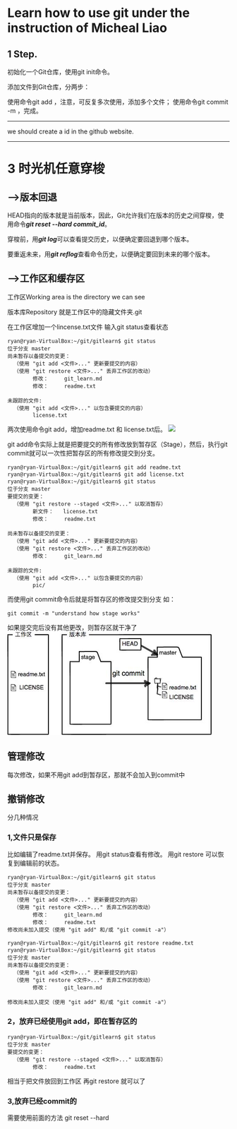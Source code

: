 # Learn how to use git under the instruction of Micheal Liao

## 1 Step.
初始化一个Git仓库，使用git init命令。

添加文件到Git仓库，分两步：

使用命令git add <file>，注意，可反复多次使用，添加多个文件；
使用命令git commit -m <message>，完成。

***
we should create a id in the github website.
***
# 3 时光机任意穿梭
## -->版本回退
HEAD指向的版本就是当前版本，因此，Git允许我们在版本的历史之间穿梭，使用命令***git reset --hard commit_id***。

穿梭前，用***git log***可以查看提交历史，以便确定要回退到哪个版本。

要重返未来，用***git reflog***查看命令历史，以便确定要回到未来的哪个版本。

## -->工作区和缓存区
工作区Working area
is the directory we can see 

版本库Repository
就是工作区中的隐藏文件夹.git

在工作区增加一个lincense.txt文件
输入git status查看状态
```
ryan@ryan-VirtualBox:~/git/gitlearn$ git status
位于分支 master
尚未暂存以备提交的变更：
  （使用 "git add <文件>..." 更新要提交的内容）
  （使用 "git restore <文件>..." 丢弃工作区的改动）
        修改：     git_learn.md
        修改：     readme.txt

未跟踪的文件:
  （使用 "git add <文件>..." 以包含要提交的内容）
        license.txt
```
两次使用命令git add，增加readme.txt 和 license.txt后。
![](../gitlearn/pic/0.jpeg)

git add命令实际上就是把要提交的所有修改放到暂存区（Stage），然后，执行git commit就可以一次性把暂存区的所有修改提交到分支。

```
ryan@ryan-VirtualBox:~/git/gitlearn$ git add readme.txt
ryan@ryan-VirtualBox:~/git/gitlearn$ git add license.txt 
ryan@ryan-VirtualBox:~/git/gitlearn$ git status
位于分支 master
要提交的变更：
  （使用 "git restore --staged <文件>..." 以取消暂存）
        新文件：   license.txt
        修改：     readme.txt

尚未暂存以备提交的变更：
  （使用 "git add <文件>..." 更新要提交的内容）
  （使用 "git restore <文件>..." 丢弃工作区的改动）
        修改：     git_learn.md

未跟踪的文件:
  （使用 "git add <文件>..." 以包含要提交的内容）
        pic/
```

而使用git commit命令后就是将暂存区的修改提交到分支
如：
```
git commit -m "understand how stage works"
```
如果提交完后没有其他更改，则暂存区就干净了
![](pic/1.jpeg)
## 管理修改
每次修改，如果不用git add到暂存区，那就不会加入到commit中

## 撤销修改
分几种情况
### 1,文件只是保存
比如编辑了readme.txt并保存。
用git status查看有修改。
用git restore 可以恢复到编辑前的状态。
```
ryan@ryan-VirtualBox:~/git/gitlearn$ git status
位于分支 master
尚未暂存以备提交的变更：
  （使用 "git add <文件>..." 更新要提交的内容）
  （使用 "git restore <文件>..." 丢弃工作区的改动）
        修改：     git_learn.md
        修改：     readme.txt
修改尚未加入提交（使用 "git add" 和/或 "git commit -a"）
```
```
ryan@ryan-VirtualBox:~/git/gitlearn$ git restore readme.txt
ryan@ryan-VirtualBox:~/git/gitlearn$ git status
位于分支 master
尚未暂存以备提交的变更：
  （使用 "git add <文件>..." 更新要提交的内容）
  （使用 "git restore <文件>..." 丢弃工作区的改动）
        修改：     git_learn.md

修改尚未加入提交（使用 "git add" 和/或 "git commit -a"）
```
### 2，放弃已经使用git add，即在暂存区的
```
ryan@ryan-VirtualBox:~/git/gitlearn$ git status
位于分支 master
要提交的变更：
  （使用 "git restore --staged <文件>..." 以取消暂存）
        修改：     readme.txt
```
相当于把文件放回到工作区
再git restore <file>就可以了
### 3,放弃已经commit的
需要使用前面的方法
git reset --hard <id>
